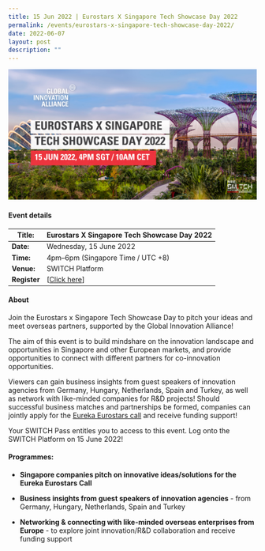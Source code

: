 ```yaml
---
title: 15 Jun 2022 | Eurostars X Singapore Tech Showcase Day 2022
permalink: /events/eurostars-x-singapore-tech-showcase-day-2022/
date: 2022-06-07
layout: post
description: ""
---
```

![Eurostars X Singapore Tech Showcase Day](/images/eurostars%20x%20singapore%20tech%20showcase%20day.png)
#### Event details


| **Title:** | Eurostars X Singapore Tech Showcase Day 2022 |
| -------- | -------- |
|**Date:** | Wednesday, 15 June 2022 
| **Time:**    | 4pm–6pm (Singapore Time / UTC +8) |
|**Venue:** | SWITCH Platform 
|**Register** | [[Click here](https://form.gov.sg/#!/627c9ff99b668a001242e5a2)]

#### About

Join the Eurostars x Singapore Tech Showcase Day to pitch your ideas and meet overseas partners, supported by the Global Innovation Alliance!

The aim of this event is to build mindshare on the innovation landscape and opportunities in Singapore and other European markets, and provide opportunities to connect with different partners for co-innovation opportunities.

Viewers can gain business insights from guest speakers of innovation agencies from Germany, Hungary, Netherlands, Spain and Turkey, as well as network with like-minded companies for R&D projects! Should successful business matches and partnerships be formed, companies can jointly apply for the [Eureka Eurostars call](https://www.enterprisesg.gov.sg/financial-assistance/grants/for-local-companies/international-co-innovation-programmes/eureka-network/eureka-eurostars) and receive funding support!

Your SWITCH Pass entitles you to access to this event. Log onto the SWITCH Platform on 15 June 2022!


#### Programmes:
* **Singapore companies pitch on innovative ideas/solutions for the Eureka Eurostars Call** 

* **Business insights from guest speakers of innovation agencies** - from Germany, Hungary, Netherlands, Spain and Turkey
* **Networking & connecting with like-minded overseas enterprises from Europe** - to explore joint innovation/R&D collaboration and receive funding support